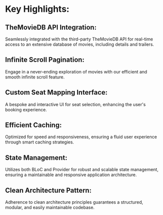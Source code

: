 # Key Highlights:

## TheMovieDB API Integration: 
Seamlessly integrated with the third-party TheMovieDB API for real-time access to an extensive database of movies, including details and trailers.

## Infinite Scroll Pagination: 
Engage in a never-ending exploration of movies with our efficient and smooth infinite scroll feature.

## Custom Seat Mapping Interface: 
A bespoke and interactive UI for seat selection, enhancing the user's booking experience.

## Efficient Caching: 
Optimized for speed and responsiveness, ensuring a fluid user experience through smart caching strategies.

## State Management: 
Utilizes both BLoC and Provider for robust and scalable state management, ensuring a maintainable and responsive application architecture.

## Clean Architecture Pattern:
Adherence to clean architecture principles guarantees a structured, modular, and easily maintainable codebase.
